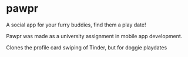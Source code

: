 # pawpr
A social app for your furry buddies, find them a play date!

Pawpr was made as a university assignment in mobile app development.

Clones the profile card swiping of Tinder, but for doggie playdates
